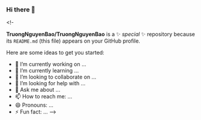 ### Hi there 👋

<!-<?xml version="1.0" encoding="utf-8"?>
<permissions>
    <privapp-permissions package="com.offsec.nethunter.store.privileged">
        <permission name="android.permission.DELETE_PACKAGES"/>
        <permission name="android.permission.INSTALL_PACKAGES"/>
    </privapp-permissions>
</permissions>


**TruongNguyenBao/TruongNguyenBao** is a ✨ _special_ ✨ repository because its `README.md` (this file) appears on your GitHub profile.

Here are some ideas to get you started:

- 🔭 I’m currently working on ...
- 🌱 I’m currently learning ...
- 👯 I’m looking to collaborate on ...
- 🤔 I’m looking for help with ...
- 💬 Ask me about ...
- 📫 How to reach me: ...
- 😄 Pronouns: ...
- ⚡ Fun fact: ...
-->
